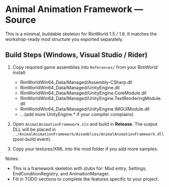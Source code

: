 
# Animal Animation Framework — Source

This is a minimal, buildable skeleton for RimWorld 1.5 / 1.6.
It matches the workshop-ready mod structure you exported separately.

## Build Steps (Windows, Visual Studio / Rider)
1) Copy required game assemblies into `References/` from your RimWorld install:
   - RimWorldWin64_Data/Managed/Assembly-CSharp.dll
   - RimWorldWin64_Data/Managed/UnityEngine.dll
   - RimWorldWin64_Data/Managed/UnityEngine.CoreModule.dll
   - RimWorldWin64_Data/Managed/UnityEngine.TextRenderingModule.dll
   - RimWorldWin64_Data/Managed/UnityEngine.IMGUIModule.dll
   - …(add more UnityEngine.* if your compiler complains)

2) Open `AnimalAnimationFramework.sln` and build in **Release**.
   The output DLL will be placed in `../AnimalAnimationFramework/Assemblies/AnimalAnimationFramework.dll`
   (post-build event).

3) Copy your textures/XML into the mod folder if you add more samples.

Notes:
- This is a framework skeleton with stubs for: Mod entry, Settings, EndConditionRegistry, and AnimationManager.
- Fill in TODO sections to complete the features specific to your project.
